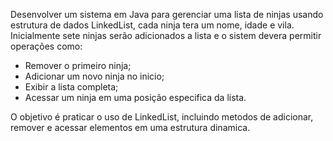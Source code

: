 Desenvolver um sistema em Java para gerenciar uma lista de ninjas usando estrutura de dados LinkedList, cada ninja tera um nome, idade e vila.
Inicialmente sete ninjas serão adicionados a lista e o sistem devera permitir operações como: 
* Remover o primeiro ninja;
* Adicionar um novo ninja no inicio;
* Exibir a lista completa;
* Acessar um ninja em uma posição especifica da lista.
  
O objetivo é praticar o uso de LinkedList, incluindo metodos de adicionar, remover e acessar elementos em uma estrutura dinamica.
